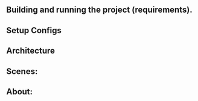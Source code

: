 ## Building and running the project (requirements).


## Setup Configs


## Architecture


## Scenes:


## About:


